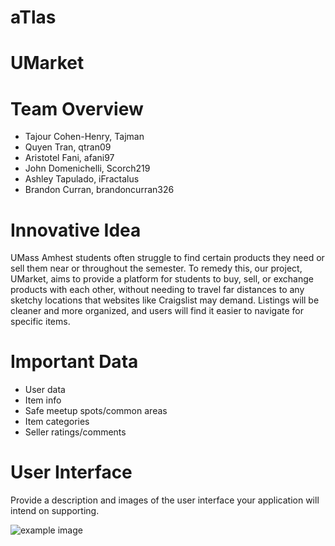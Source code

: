 # aTlas

# UMarket

# Team Overview

* Tajour Cohen-Henry, Tajman
* Quyen Tran, qtran09
* Aristotel Fani, afani97
* John Domenichelli, Scorch219
* Ashley Tapulado, iFractalus
* Brandon Curran, brandoncurran326

# Innovative Idea

UMass Amhest students often struggle to find certain products they need or sell them near or throughout the semester. To remedy this, our project, UMarket, aims to provide a platform for students to buy, sell, or exchange products with each other, without needing to travel far distances to any sketchy locations that websites like Craigslist may demand. Listings will be cleaner and more organized, and users will find it easier to navigate for specific items.

# Important Data

* User data
* Item info
* Safe meetup spots/common areas
* Item categories
* Seller ratings/comments

# User Interface

Provide a description and images of the user interface your
application will intend on supporting.

![example image](imgs/chick.jpg)


